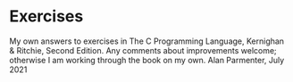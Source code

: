 # Exercises
My own answers to exercises in The C Programming Language, Kernighan &amp; Ritchie, Second Edition.
Any comments about improvements welcome; otherwise I am working through the book on my own.
Alan Parmenter, July 2021
